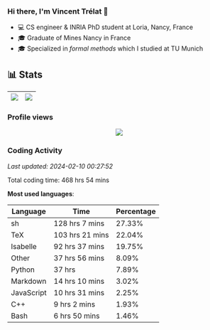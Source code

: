 ### Hi there, I'm Vincent Trélat 👋

-   💻 CS engineer & INRIA PhD student at Loria, Nancy, France
-   🎓 Graduate of Mines Nancy in France
-   🎓 Specialized in _formal methods_ which I studied at TU Munich

## 📊 **Stats**

| <img align="center" src="https://readme-stats.clckblog.space/api?username=VTrelat&show_icons=true&include_all_commits=true&theme=tokyonight&hide_border=true" /> | <img align="center" src="https://readme-stats.clckblog.space/api/top-langs/?username=VTrelat&layout=compact&theme=tokyonight&hide_border=true" /> |
| ---------------------------------------------------------------------------------------------------------------------------------------------------------------- | ------------------------------------------------------------------------------------------------------------------------------------------------- |

### Profile views

<p align="center">
 <img src="https://profile-counter.glitch.me/VTrelat/count.svg" />
</p>

<!--automations-->
### Coding Activity
_Last updated: 2024-02-10 00:27:52_

Total coding time: 468 hrs 54 mins

**Most used languages**:

| Language | Time | Percentage |
| ------------- | ------------- | ------------- |
| sh | 128 hrs 7 mins | 27.33% |
| TeX | 103 hrs 21 mins | 22.04% |
| Isabelle | 92 hrs 37 mins | 19.75% |
| Other | 37 hrs 56 mins | 8.09% |
| Python | 37 hrs | 7.89% |
| Markdown | 14 hrs 10 mins | 3.02% |
| JavaScript | 10 hrs 31 mins | 2.25% |
| C++ | 9 hrs 2 mins | 1.93% |
| Bash | 6 hrs 50 mins | 1.46% |

